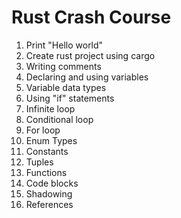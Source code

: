 # Rust Crash Course
1. Print "Hello world"
2. Create rust project using cargo
3. Writing comments
4. Declaring and using variables
5. Variable data types
6. Using "if" statements
7. Infinite loop
8. Conditional loop
9. For loop
10. Enum Types
11. Constants
12. Tuples
13. Functions
14. Code blocks
15. Shadowing
16. References